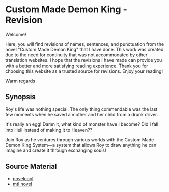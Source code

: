 # Custom Made Demon King - Revision

Welcome!

Here, you will find revisions of names, sentences, and punctuation from the novel "Custom Made Demon King" that I have done. This work was created due to the need for continuity that was not accommodated by other translation websites. I hope that the revisions I have made can provide you with a better and more satisfying reading experience. Thank you for choosing this website as a trusted source for revisions. Enjoy your reading!

Warm regards

## Synopsis

Roy's life was nothing special. The only thing commendable was the last few moments when he saved a mother and her child from a drunk driver.

It's really an egg! Damn it, what kind of monster have I become? Did I fall into Hell instead of making it to Heaven??

Join Roy as he ventures through various worlds with the Custom Made Demon King System—a system that allows Roy to draw anything he can imagine and create it through exchanging souls!

## Source Material

- [novelcool](https://www.novelcool.com/novel/Custom-Made-Demon-King.html)
- [mtl novel](https://www.mtlnovel.com/custom-made-demon-king/)
